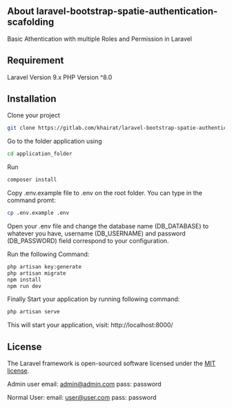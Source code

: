 
## About laravel-bootstrap-spatie-authentication-scafolding

Basic Athentication with multiple Roles and Permission in Laravel


## Requirement
Laravel Version 9.x
PHP Version ^8.0


## Installation

Clone your project

```bash
git clone https://gitlab.com/khairat/laravel-bootstrap-spatie-authentication-scafolding.git
```

Go to the folder application using 
```bash
cd application_folder
```

Run
```bash
composer install
```

Copy .env.example file to .env on the root folder. You can type in the command promt:

```bash
cp .env.example .env
```

Open your .env file and change the database name (DB_DATABASE) to whatever you have, username (DB_USERNAME) and password (DB_PASSWORD) field correspond to your configuration.

Run the following Command:

```bash
php artisan key:generate
php artisan migrate
npm install
npm run dev
```

Finally Start your application by running following command:

```bash
php artisan serve
```
This will start your application, visit: http://localhost:8000/

## License

The Laravel framework is open-sourced software licensed under the [MIT license](https://opensource.org/licenses/MIT).

Admin user
email: admin@admin.com
pass: password

Normal User:
email: user@user.com
pass: password